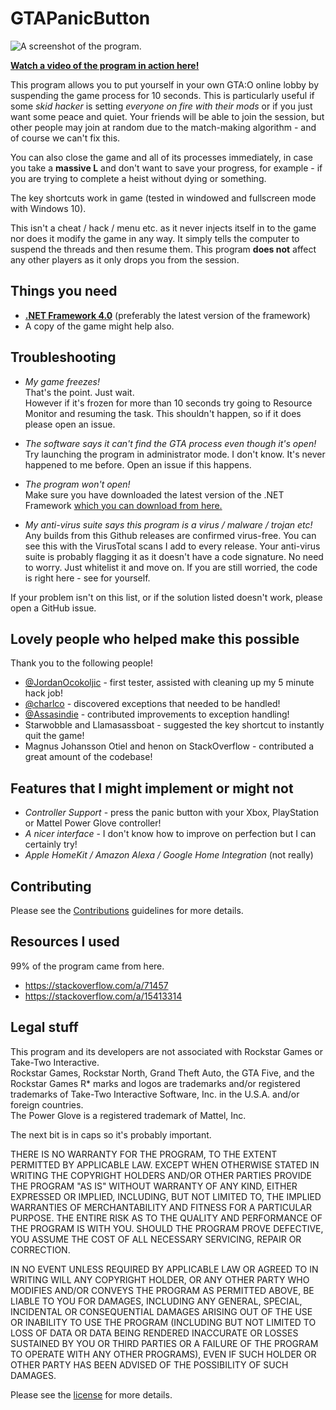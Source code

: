 # GTAPanicButton

![A screenshot of the program.](https://repository-images.githubusercontent.com/192721589/1cd26e00-984c-11e9-8191-5364e34804e1)

[**Watch a video of the program in action here!**](https://youtu.be/Q3I0QNe0F00)

This program allows you to put yourself in your own GTA:O online lobby by suspending the game process for 10 seconds. This is particularly useful if some *skid hacker* is setting *everyone on fire with their mods* or if you just want some peace and quiet. Your friends will be able to join the session, but other people may join at random due to the match-making algorithm - and of course we can't fix this.

You can also close the game and all of its processes immediately, in case you take a **massive L** and don't want to save your progress, for example - if you are trying to complete a heist without dying or something.

The key shortcuts work in game (tested in windowed and fullscreen mode with Windows 10).

This isn't a cheat / hack / menu etc. as it never injects itself in to the game nor does it modify the game in any way. It simply tells the computer to suspend the threads and then resume them. This program **does not** affect any other players as it only drops you from the session. 

## Things you need

* **[.NET Framework 4.0](https://dotnet.microsoft.com/download/dotnet-framework/net40)** (preferably the latest version of the framework)
* A copy of the game might help also.

## Troubleshooting

* *My game freezes!*  
That's the point. Just wait.  
However if it's frozen for more than 10 seconds try going to Resource Monitor and resuming the task. This shouldn't happen, so if it does please open an issue.

* *The software says it can't find the GTA process even though it's open!*  
Try launching the program in administrator mode. I don't know. It's never happened to me before. Open an issue if this happens.

* *The program won't open!*  
Make sure you have downloaded the latest version of the .NET Framework [which you can download from here.](https://dotnet.microsoft.com/download/dotnet-framework/net40)

* *My anti-virus suite says this program is a virus / malware / trojan etc!*  
Any builds from this Github releases are confirmed virus-free. You can see this with the VirusTotal scans I add to every release. Your anti-virus suite is probably flagging it as it doesn't have a code signature. No need to worry. Just whitelist it and move on. If you are still worried, the code is right here - see for yourself.

If your problem isn't on this list, or if the solution listed doesn't work, please open a GitHub issue.

## Lovely people who helped make this possible

Thank you to the following people!

* [@JordanOcokoljic](https://github.com/JordanOcokoljic) - first tester, assisted with cleaning up my 5 minute hack job!
* [@charlco](https://github.com/charlco) - discovered exceptions that needed to be handled!
* [@Assasindie](https://github.com/Assasindie) - contributed improvements to exception handling!
* Starwobble and Llamasassboat - suggested the key shortcut to instantly quit the game!
* Magnus Johansson Otiel and henon on StackOverflow - contributed a great amount of the codebase!

## Features that I might implement or might not

* *Controller Support* - press the panic button with your Xbox, PlayStation or Mattel Power Glove controller!
* *A nicer interface* - I don't know how to improve on perfection but I can certainly try!
* *Apple HomeKit / Amazon Alexa / Google Home Integration* (not really)

## Contributing

Please see the [Contributions](CONTRIBUTING.md) guidelines for more details.

## Resources I used  

99% of the program came from here.

* https://stackoverflow.com/a/71457
* https://stackoverflow.com/a/15413314

## Legal stuff

This program and its developers are not associated with Rockstar Games or Take-Two Interactive.  
Rockstar Games, Rockstar North, Grand Theft Auto, the GTA Five, and the Rockstar Games R* marks and logos are trademarks and/or registered trademarks of Take-Two Interactive Software, Inc. in the U.S.A. and/or foreign countries.  
The Power Glove is a registered trademark of Mattel, Inc.

The next bit is in caps so it's probably important.

  THERE IS NO WARRANTY FOR THE PROGRAM, TO THE EXTENT PERMITTED BY
APPLICABLE LAW.  EXCEPT WHEN OTHERWISE STATED IN WRITING THE COPYRIGHT
HOLDERS AND/OR OTHER PARTIES PROVIDE THE PROGRAM "AS IS" WITHOUT WARRANTY
OF ANY KIND, EITHER EXPRESSED OR IMPLIED, INCLUDING, BUT NOT LIMITED TO,
THE IMPLIED WARRANTIES OF MERCHANTABILITY AND FITNESS FOR A PARTICULAR
PURPOSE.  THE ENTIRE RISK AS TO THE QUALITY AND PERFORMANCE OF THE PROGRAM
IS WITH YOU.  SHOULD THE PROGRAM PROVE DEFECTIVE, YOU ASSUME THE COST OF
ALL NECESSARY SERVICING, REPAIR OR CORRECTION.

  IN NO EVENT UNLESS REQUIRED BY APPLICABLE LAW OR AGREED TO IN WRITING
WILL ANY COPYRIGHT HOLDER, OR ANY OTHER PARTY WHO MODIFIES AND/OR CONVEYS
THE PROGRAM AS PERMITTED ABOVE, BE LIABLE TO YOU FOR DAMAGES, INCLUDING ANY
GENERAL, SPECIAL, INCIDENTAL OR CONSEQUENTIAL DAMAGES ARISING OUT OF THE
USE OR INABILITY TO USE THE PROGRAM (INCLUDING BUT NOT LIMITED TO LOSS OF
DATA OR DATA BEING RENDERED INACCURATE OR LOSSES SUSTAINED BY YOU OR THIRD
PARTIES OR A FAILURE OF THE PROGRAM TO OPERATE WITH ANY OTHER PROGRAMS),
EVEN IF SUCH HOLDER OR OTHER PARTY HAS BEEN ADVISED OF THE POSSIBILITY OF
SUCH DAMAGES.


Please see the [license](LICENSE) for more details.
